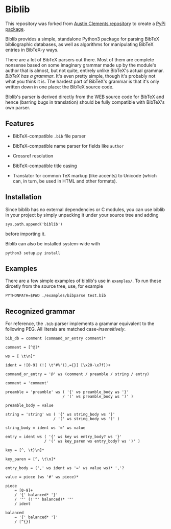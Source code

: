 # Biblib

This repository was forked from [Austin Clements
repository](https://github.com/aclements/biblib) to create
a [PyPi package](https://pypi.org/project/biblib-simple/).

Biblib provides a simple, standalone Python3 package for parsing
BibTeX bibliographic databases, as well as algorithms for manipulating
BibTeX entries in BibTeX-y ways.

There are a lot of BibTeX parsers out there.  Most of them are
complete nonsense based on some imaginary grammar made up by the
module's author that is almost, but not quite, entirely unlike
BibTeX's actual grammar.  *BibTeX has a grammar*.  It's even pretty
simple, though it's probably not what you think it is.  The hardest
part of BibTeX's grammar is that it's only written down in one place:
the BibTeX source code.

Biblib's parser is derived directly from the WEB source code for
BibTeX and hence (barring bugs in translation) should be fully
compatible with BibTeX's own parser.


Features
--------

* BibTeX-compatible `.bib` file parser

* BibTeX-compatible name parser for fields like `author`

* Crossref resolution

* BibTeX-compatible title casing

* Translator for common TeX markup (like accents) to Unicode (which
  can, in turn, be used in HTML and other formats).


Installation
------------

Since biblib has no external dependencies or C modules, you can use
biblib in your project by simply unpacking it under your source tree
and adding

    sys.path.append('biblib')

before importing it.

Biblib can also be installed system-wide with

    python3 setup.py install


Examples
--------

There are a few simple examples of biblib's use in `examples/`.  To
run these dircetly from the source tree, use, for example

    PYTHONPATH=$PWD ./examples/bibparse test.bib


Recognized grammar
------------------

For reference, the `.bib` parser implements a grammar equivalent to
the following PEG.  All literals are matched case-*insensitively*.

    bib_db = comment (command_or_entry comment)*

    comment = [^@]*

    ws = [ \t\n]*

    ident = ![0-9] (![ \t"#%'(),={}] [\x20-\x7f])+

    command_or_entry = '@' ws (comment / preamble / string / entry)

    comment = 'comment'

    preamble = 'preamble' ws ( '{' ws preamble_body ws '}'
                             / '(' ws preamble_body ws ')' )

    preamble_body = value

    string = 'string' ws ( '{' ws string_body ws '}'
                         / '(' ws string_body ws ')' )

    string_body = ident ws '=' ws value

    entry = ident ws ( '{' ws key ws entry_body? ws '}'
                     / '(' ws key_paren ws entry_body? ws ')' )

    key = [^, \t}\n]*

    key_paren = [^, \t\n]*

    entry_body = (',' ws ident ws '=' ws value ws)* ','?

    value = piece (ws '#' ws piece)*

    piece
        = [0-9]+
        / '{' balanced* '}'
        / '"' (!'"' balanced)* '"'
        / ident

    balanced
        = '{' balanced* '}'
        / [^{}]
